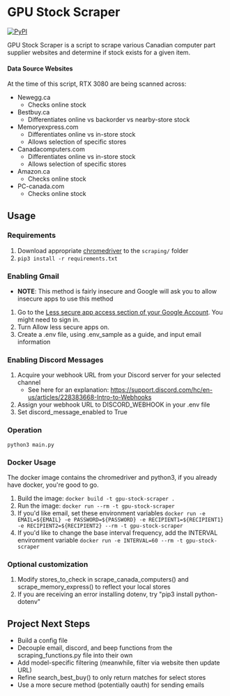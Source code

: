 # GPU Stock Scraper

[![PyPI](https://img.shields.io/badge/Python-3.9-green.svg)]()

GPU Stock Scraper is a script to scrape various Canadian computer part supplier websites
and determine if stock exists for a given item.

#### Data Source Websites ####

At the time of this script, RTX 3080 are being scanned across:
* Newegg.ca
    * Checks online stock
* Bestbuy.ca
    * Differentiates online vs backorder vs nearby-store stock
* Memoryexpress.com
    * Differentiates online vs in-store stock
    * Allows selection of specific stores
* Canadacomputers.com
    * Differentiates online vs in-store stock
    * Allows selection of specific stores
* Amazon.ca
    * Checks online stock
* PC-canada.com
    * Checks online stock

## Usage

### Requirements
1. Download appropriate [chromedriver](https://sites.google.com/a/chromium.org/chromedriver/downloads) to the `scraping/` folder
2. `pip3 install -r requirements.txt`

### Enabling Gmail
* **NOTE**: This method is fairly insecure and Google will ask you to allow insecure apps to use this method
1. Go to the [Less secure app access section of your Google Account](https://myaccount.google.com/lesssecureapps). You might need to sign in.
2. Turn Allow less secure apps on.
3. Create a .env file, using .env_sample as a guide, and input email information 

### Enabling Discord Messages
1. Acquire your webhook URL from your Discord server for your selected channel
    * See here for an explanation: https://support.discord.com/hc/en-us/articles/228383668-Intro-to-Webhooks
2. Assign your webhook URL to DISCORD_WEBHOOK in your .env file
3. Set discord_message_enabled to True

### Operation
`python3 main.py`

### Docker Usage
The docker image contains the chromedriver and python3, if you already have docker, you're good to go.
1. Build the image: `docker build -t gpu-stock-scraper .`
2. Run the image: `docker run --rm -t gpu-stock-scraper`
3. If you'd like email, set these environment variables `docker run -e EMAIL=${EMAIL} -e PASSWORD=${PASSWORD} -e RECIPIENT1=${RECIPIENT1} -e RECIPIENT2=${RECIPIENT2} --rm -t gpu-stock-scraper`
4. If you'd like to change the base interval frequency, add the INTERVAL environment variable `docker run -e INTERVAL=60 --rm -t gpu-stock-scraper`

### Optional customization
1. Modify stores_to_check in scrape_canada_computers() and scrape_memory_express() to reflect your local stores
2. If you are receiving an error installing dotenv, try "pip3 install python-dotenv"


## Project Next Steps 
* Build a config file
* Decouple email, discord, and beep functions from the scraping_functions.py file into their own
* Add model-specific filtering (meanwhile, filter via website then update URL)
* Refine search_best_buy() to only return matches for select stores
* Use a more secure method (potentially oauth) for sending emails



